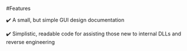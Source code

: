 #Features


✔️ A small, but simple GUI design documentation 


✔️ Simplistic, readable code for assisting those new to internal DLLs and reverse engineering 
